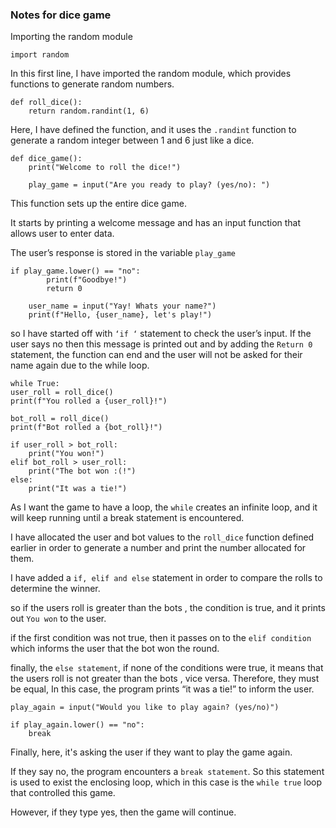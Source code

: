 ### Notes for dice game

Importing the random module

```
import random
```

In this first line,  I have imported the random module, which provides functions to generate random numbers.

```
def roll_dice():
    return random.randint(1, 6)
```

Here, I have defined the function, and it uses the `.randint` function to generate a random integer  between 1 and 6 just like a dice. 

```
def dice_game():
    print("Welcome to roll the dice!")

    play_game = input("Are you ready to play? (yes/no): ")
```

This function sets up the entire dice game. 

It starts by printing a welcome message and has an input function that allows user to enter data.

 The user’s response is stored in the variable `play_game`

```
if play_game.lower() == "no":
        print(f"Goodbye!")
        return 0

    user_name = input("Yay! Whats your name?")
    print(f"Hello, {user_name}, let's play!")

```

so I have started off with `‘if ‘` statement to check the user’s input. If the user says no then this message is printed out and by adding the `Return 0` statement, the function can end and the user will not be asked for their name again due to the while loop.

```
while True:
user_roll = roll_dice()
print(f"You rolled a {user_roll}!")

bot_roll = roll_dice()
print(f"Bot rolled a {bot_roll}!")

if user_roll > bot_roll:
    print("You won!")
elif bot_roll > user_roll:
    print("The bot won :(!")
else:
    print("It was a tie!")
```

As I want the game to have a loop, the `while` creates an infinite loop, and it will keep running until a break statement is encountered. 

I have allocated the user and bot values to the `roll_dice` function defined earlier in order to generate a number and print the number allocated for them. 

I have added a `if, elif and else` statement in order to compare the rolls to determine the winner. 

so if the users roll is greater than the bots , the condition is true, and it prints out `You won` to the user.  

if the first condition was not true, then it passes on to the `elif condition` which informs the user that the bot won the round. 

finally, the `else statement`, if none of the conditions were true, it means that the users roll is not greater than the bots , vice versa. Therefore, they must be equal, In this case, the program prints “it was a tie!” to inform the user. 

```
play_again = input("Would you like to play again? (yes/no)")

if play_again.lower() == "no":
    break
```

Finally, here, it's asking the user if they want to play the game again. 

If they say no, the program encounters a `break statement`. So this statement is used to exist the enclosing loop, which in this case is the `while true` loop that controlled this game. 

However, if they type yes, then the game will continue.